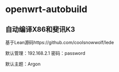 # openwrt-autobuild

## 自动编译X86和斐讯K3

基于Lean源码https://github.com/coolsnowwolf/lede

默认管理：192.168.2.1  密码：password

默认主题：Argon

